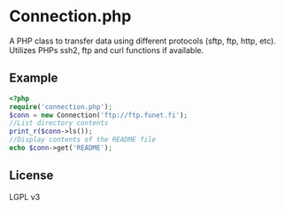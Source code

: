 Connection.php
==============

A PHP class to transfer data using different protocols (sftp, ftp, http, etc). Utilizes PHPs ssh2, ftp and curl functions if available.

Example
-------
```php
<?php
require('connection.php');
$conn = new Connection('ftp://ftp.funet.fi');
//List directory contents
print_r($conn->ls());
//Display contents of the README file
echo $conn->get('README');
```

License
-------
LGPL v3